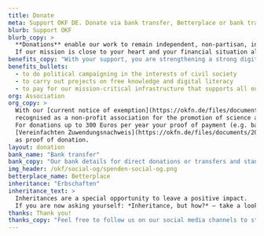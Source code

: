 ```yaml
---
title: Donate
meta: Support OKF DE. Donate via bank transfer, Betterplace or bank transfer
blurb: Support OKF
blurb_copy: >
  **Donations** enable our work to remain independent, non-partisan, interdisciplinary and non-commercial. 
  If our mission is close to your heart and your financial situation allows it, you can secure our work in the long term.
benefits_copy: "With your support, you are strengthening a strong digital civil society and enabling us:"
benefits_bullets:
  - to do political campaigning in the interests of civil society
  - to carry out projects on free knowledge and digital literacy
  - to pay for our mission-critical infrastructure that supports all our projects (e. g. servers, administration and ongoing rental costs)
org: Association
org_copy: >
  With our [current notice of exemption](https://okfn.de/files/documents/2025-05-Freistellungsbescheid-fuer-2023.pdf) we are 
  recognised as a non-profit association for the promotion of science and research as well as of popular and vocational education. 
  For donations up to 300 Euros per year your proof of payment (e.g. bank statement) together with our
  [Vereinfachten Zuwendungsnachweis](https://okfn.de/files/documents/2025_OKF_vereinfachteZuwendungsbestaetigung.pdf) is sufficient 
  as proof of donation.
layout: donation
bank_name: "Bank transfer"
bank_copy: "Our bank details for direct donations or transfers and standing orders are:"
img_header: /okf/social-og/spenden-social-og.png
betterplace_name: Betterplace
inheritance: "Erbschaften"
inheritance_text: >
  Inheritances are a special opportunity to leave a positive impact.
  If you are now asking yourself: *Inheritance, but how?* – take a look at our [blog post](https://okfn.de/blog/2024/09/spenden-und-erbschaften-f%C3%BCr-die-okf/).
thanks: Thank you!
thanks_copy: "Feel free to follow us on our social media channels to stay up to date on our work or subscribe to our newsletter!"
---
```

